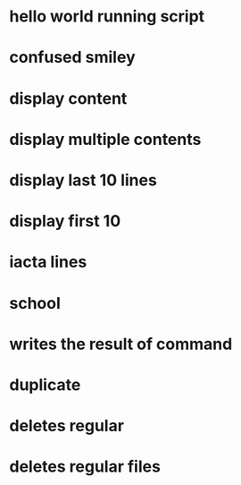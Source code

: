 # hello world running script
# confused smiley
# display content
# display multiple contents
# display last 10 lines
# display first 10
# iacta lines
# school
# writes the result of command
# duplicate
# deletes regular
# deletes regular files
